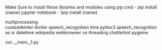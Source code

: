 Make Sure to install these libraries and modules using pip
cmd - pip install {name}
jupyter notebook - !pip install {name}

multiprocessing  
customtkinter
tkinter 
speech_recognition
time
pyttsx3
speech_recognition as sr
datetime
wikipedia 
webbrowser
os
threading
chatterbot
pygame


run __main__1.py
